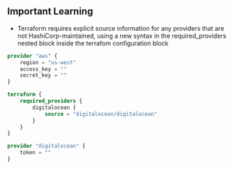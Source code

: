 ## Important Learning
- Terraform requires explicit source information for any providers that are not HashiCorp-maintained, using a new syntax in the required_providers nested block inside the terrafom configuration block

```tf
provider "aws" {
    region = "us-west"
    access_key = ""
    secret_key = ""
}
```

```tf
terraform {
    required_providers {
        digitalocean {
            source = "digitalocean/digitalocean"
        }
    }
}

provider "digitalocean" {
    token = ""
}
```
